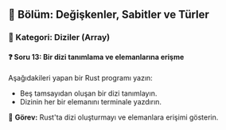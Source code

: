 ## 📘 Bölüm: Değişkenler, Sabitler ve Türler  
### 🔹 Kategori: Diziler (Array)  
#### ❓ Soru 13: Bir dizi tanımlama ve elemanlarına erişme

Aşağıdakileri yapan bir Rust programı yazın:

- Beş tamsayıdan oluşan bir dizi tanımlayın.
- Dizinin her bir elemanını terminale yazdırın.

🔧 **Görev:** Rust'ta dizi oluşturmayı ve elemanlara erişimi gösterin.

